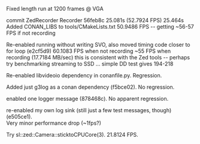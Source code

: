 
Fixed length run at 1200 frames @ VGA

commit    ZedRecorder     Recorder
56feb8c   25.081s (52.7924 FPS) 25.464s
Added CONAN_LIBS to tools/CMakeLists.txt 50.9486 FPS  --  getting ~56-57 FPS if not recording

Re-enabled running without writing SVO, also moved timing code closer to for loop (e2cf5d9)
60.1083 FPS when not recording
~55 FPS when recording (17.7184 MB/sec) this is consistent with the Zed tools
-- perhaps try benchmarking streaming to SSD ... simple DD test gives 194-218

Re-enabled libvideoio dependency in conanfile.py.   Regression.

Added just g3log as a conan dependency (f5bce02).  No regression.

enabled one logger message (878468c).  No apparent regression.


re-enabled my own log sink (still just a few test messages, though) (e505ce1).  
Very minor performance drop (~1fps?)

Try sl::zed::Camera::sticktoCPUCore(3).   21.8124 FPS.
